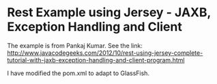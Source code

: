 Rest Example using Jersey - JAXB, Exception Handling and Client
===============================================================

The example is from Pankaj Kumar. 
See the link: http://www.javacodegeeks.com/2012/10/rest-using-jersey-complete-tutorial-with-jaxb-exception-handling-and-client-program.html

I have modified the pom.xml to adapt to GlassFish.
